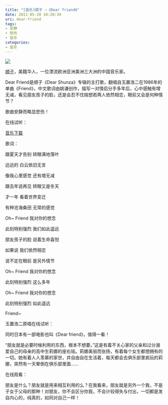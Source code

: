 ```yaml
---
title: "[音乐]顺子 —《Dear friend》"
date: 2011-05-20 10:20:39
uri: dear-friend
tags: 
- 安静
- 悲伤
- 音乐
categories: 
- 音乐
---
```


![](https://yqmfyg.bn1.livefilestore.com/y2pukIMp1ulHxADFau6WD59D_TXGFvbfyhXpBRIxdoXT1JM1u3jRIJyU-884nXXYzhN1cASTY-NuY0k34QmajEDMB3PX8A5FaceV3qRTUUlD5g/dearfriend.jpg?psid=1)

[顺子](http://baike.baidu.com/view/92087.html "人物百科")，美籍华人，一位漂流欧洲亚洲美洲三大洲的中国音乐家。

Dear Friend是顺子《Dear Shunza》专辑的主打歌，翻唱自玉置浩二在1986年的单曲《Friend》，中文歌词由姚谦创作，描写一对情侣分手多年后，心中感触有增无减，看见朋友孩子的脸，还是会忍不住揣想若两人依然相恋，眼前又会是何种情节？

歌曲安静而略显悲伤！

在线试听：

 

[音乐下载](http://www.top100.cn/download/download.aspx?Productid=jwadyctogyhuccbogc "巨鲸下载链接")

歌词：

跟夏天才告别 转眼满地落叶

远远的 白云依旧无言

像我心里感觉 还有增无减

跟去年说再见 转眼又是冬天

才一年 看着世界变迁

有种沧海桑田 无常的感觉

Oh~ Friend 我对你的想念

此刻特别强烈 我们如此遥远

朋友孩子的脸 说着生命喜悦

如果说 我们依然相恋

说不定在眼前 是另外情节

Oh~ Friend 我对你的想念

此刻特别强烈 这么多年

Oh~ Friend 我对你的想念

此刻特别强烈 如此遥远

Friend~

玉置浩二原唱在线试听：



同时日本有一部电影也叫《Dear friend》，值得一看！

“朋友就是必要时候利用的东西，根本不想要。”这是有着不关心家的父亲和过分溺爱自己的母亲的高中生莉娜的座右铭。莉娜美丽而张扬，有着每个女生都想拥有的一切。她有着人人羡慕的家世，并自由自在生活着，每天都会去俱乐部里疯玩的莉娜，突然有一天晕倒在俱乐部里面……

在线观看：



朋友是什么？朋友就是用来相互利用的么？在我看来，朋友就是另外一个我，不是子女于父母的那种！对朋友，你不会区分你我，不会计较得失与付出，一切都是发自内心的，纯真的，如同对自己一样！
